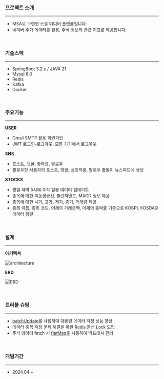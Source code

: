 ### 프로젝트 소개

***

- MSA로 구현한 소셜 미디어 플랫폼입니다.
- 네이버 주가 데이터를 활용, 주식 정보와 관련 지표를 제공합니다.

<br/>

### 기술스택

***

- SpringBoot 3.2.x / JAVA 21
- Mysql 8.0
- Redis
- Kafka
- Docker

<br/>

### 주요기능

***

**USER**

- Gmail SMTP 활용 회원가입
- JWT 로그인-로그아웃, 모든 기기에서 로그아웃

**SNS**

- 포스트, 댓글, 좋아요, 팔로우
- 팔로우한 사용자의 포스트, 댓글, 상호작용, 팔로우 활동이 뉴스피드에 생성

**STOCKS**

- 평일 새벽 5시에 주식 일봉 데이터 업데이트
- 종목에 대한 이동평균선, 볼린저밴드, MACD 정보 제공
- 종목에 대한 시가, 고가, 저가, 종가, 거래량 제공
- 종목 이름, 종목 코드, 어제의 거래금액, 어제의 등락률 기준으로 KOSPI, KOSDAQ 데이터 정렬

<br/>

### 설계

***
**아키텍쳐**

![architecture](https://velog.velcdn.com/images/oat/post/9cb4d614-89db-4a74-bf71-4c4ebf60478e/image.png)
<br/>

**ERD**

![ERD](https://velog.velcdn.com/images/oat/post/5c9d8118-2b53-49e3-ad53-d7e7c4a3cbb3/image.png)

<br/>

### 트러블 슈팅

***

- [batchUpdate](https://oatt.notion.site/batchUpdate-348b56077e5f4b57b22008f30200b93a?pvs=4)를 사용하여 대용량 데이터 저장 성능 향상
- 데이터 중복 저장 문제 해결을 위한 [Redis 분산 Lock](https://oatt.notion.site/Redis-Lock-32bca39d0ee647338b5bf3905a9155c5?pvs=4) 도입
- 주식 데이터 fetch 시 [flatMap](https://oatt.notion.site/fetch-flatMap-9214cc1ec87b4b79a9d7e594045276e6?pvs=4)을 사용하여 백프레셔 관리

<br/>

### 개발기간

***

- 2024.04 ~

<br/>


